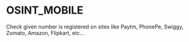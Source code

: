 # OSINT_MOBILE
Check given number is registered on sites like Paytm, PhonePe, Swiggy, Zomato, Amazon, Flipkart, etc...
